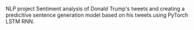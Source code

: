NLP project
Sentiment analysis of Donald Trump's tweets and creating a predicitive sentence generation model based on his tweets using PyTorch LSTM RNN.
